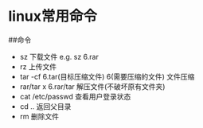 # linux常用命令
##命令
- sz 下载文件  e.g. sz  6.rar
- rz 上传文件 
- tar -cf 6.tar(目标压缩文件)  6(需要压缩的文件)  文件压缩
- rar/tar x 6.rar/tar  解压文件(不破坏原有文件夹)
- cat /etc/passwd  查看用户登录状态
- cd .. 返回父目录
- rm  删除文件
